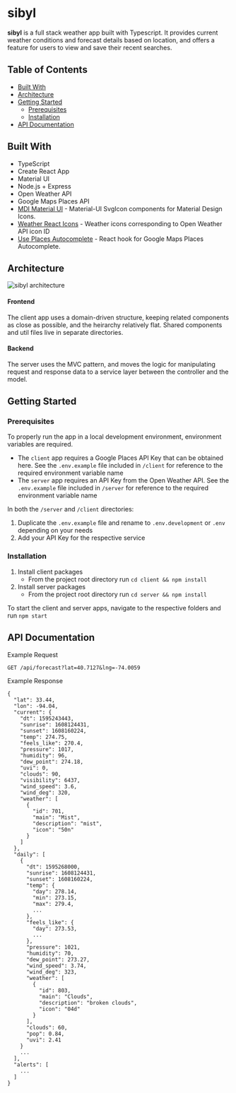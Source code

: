 # sibyl

**sibyl** is a full stack weather app built with Typescript. It provides current weather conditions and forecast details based on location, and offers a feature for users to view and save their recent searches.

## Table of Contents

- [Built With](#built-with)
- [Architecture](#architecture)
- [Getting Started](#getting-started)
  - [Prerequisites](#prerequisites)
  - [Installation](#installation)
- [API Documentation](#api-documentation)

## Built With

- TypeScript
- Create React App
- Material UI
- Node.js + Express
- Open Weather API
- Google Maps Places API
- [MDI Material UI](https://github.com/TeamWertarbyte/mdi-material-ui#readme) - Material-UI SvgIcon components for Material Design Icons.
- [Weather React Icons](https://github.com/taichi-t/weather-react-icons#readme) - Weather icons corresponding to Open Weather API icon ID
- [Use Places Autocomplete](https://github.com/wellyshen/use-places-autocomplete) - React hook for Google Maps Places Autocomplete.

## Architecture

![sibyl architecture](https://gdurl.com/JdaT)

#### Frontend

The client app uses a domain-driven structure, keeping related components as close as possible, and the heirarchy relatively flat. Shared components and util files live in separate directories.

#### Backend

The server uses the MVC pattern, and moves the logic for manipulating request and response data to a service layer between the controller and the model.

## Getting Started

### Prerequisites

To properly run the app in a local development environment, environment variables are required.

- The `client` app requires a Google Places API Key that can be obtained here. See the `.env.example` file included in `/client` for reference to the required environment variable name
- The `server` app requires an API Key from the Open Weather API. See the `.env.example` file included in `/server` for reference to the required environment variable name

In both the `/server` and `/client` directories:

1. Duplicate the `.env.example` file and rename to `.env.development` or `.env` depending on your needs
2. Add your API Key for the respective service

### Installation

1. Install client packages
   - From the project root directory run `cd client && npm install`
2. Install server packages
   - From the project root directory run `cd server && npm install`

To start the client and server apps, navigate to the respective folders and run `npm start`

## API Documentation

Example Request

```
GET /api/forecast?lat=40.7127&lng=-74.0059

```

Example Response

```
{
  "lat": 33.44,
  "lon": -94.04,
  "current": {
    "dt": 1595243443,
    "sunrise": 1608124431,
    "sunset": 1608160224,
    "temp": 274.75,
    "feels_like": 270.4,
    "pressure": 1017,
    "humidity": 96,
    "dew_point": 274.18,
    "uvi": 0,
    "clouds": 90,
    "visibility": 6437,
    "wind_speed": 3.6,
    "wind_deg": 320,
    "weather": [
      {
        "id": 701,
        "main": "Mist",
        "description": "mist",
        "icon": "50n"
      }
    ]
  },
  "daily": [
    {
      "dt": 1595268000,
      "sunrise": 1608124431,
      "sunset": 1608160224,
      "temp": {
        "day": 278.14,
        "min": 273.15,
        "max": 279.4,
        ...
      },
      "feels_like": {
        "day": 273.53,
        ...
      },
      "pressure": 1021,
      "humidity": 70,
      "dew_point": 273.27,
      "wind_speed": 3.74,
      "wind_deg": 323,
      "weather": [
        {
          "id": 803,
          "main": "Clouds",
          "description": "broken clouds",
          "icon": "04d"
        }
      ],
      "clouds": 60,
      "pop": 0.84,
      "uvi": 2.41
    }
    ...
  ],
  "alerts": [
    ...
  ]
}

```
